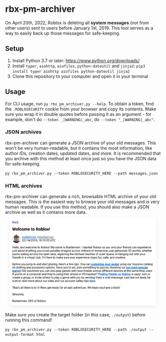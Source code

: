 # rbx-pm-archiver
On April 20th, 2022, Roblox is deleting all __system messages__ (not from other users) sent to users before January 1st, 2019.
This tool serves as a way to easily back up those messages for safe-keeping.

## Setup
1. Install Python 3.7 or later: https://www.python.org/downloads/
2. Install `typer`, `aiohttp`, `aiofiles`, `python-dateutil` and `jinja2`: `pip3 install typer aiohttp aiofiles python-dateutil jinja2`
3. Clone this repository to your computer and open it in your terminal

## Usage
For CLI usage, run `py rbx_pm_archiver.py --help`.
To obtain a token, find the `.ROBLOSECURITY` cookie from your browser and copy its contents.
Make sure you wrap it in double quotes before passing it as an argument - for example, don't do `--token _|WARNING|_abc`, do `--token "_|WARNING|_abc"`.

### JSON archives
rbx-pm-archiver can generate a JSON archive of your old messages. This won't be very human-readable, but it contains the most information, like author IDs, creation dates, updated dates, and more. It is recommended that you archive with this method at least once just so you have the JSON data for safe-keeping.
```
py rbx_pm_archiver.py --token ROBLOSECURITY_HERE --path messages.json
```

### HTML archives
rbx-pm-archiver can generate a rich, browsable HTML archive of your old messages. This is the easiest way to browse your old messages and is very human readable. If you use this method, you should also make a JSON archive as well as it contains more data.
![A screenshot of an archived message](/assets/demo_image.png)
Make sure you create the target folder (in this case, `./output`) before running this command!
```
py rbx_pm_archiver.py --token ROBLOSECURITY_HERE --path ./output --output-format html
```
